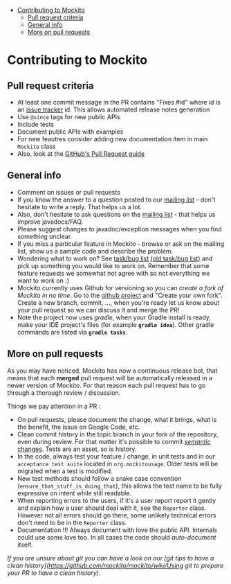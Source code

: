 - [Contributing to Mockito](#)
	- [Pull request criteria](#)
	- [General info](#)
	- [More on pull requests](#)

# Contributing to Mockito

## Pull request criteria

* At least one commit message in the PR contains "Fixes #id" where id is an [issue tracker](https://github.com/mockito/mockito/issues) id. This allows automated release notes generation
* Use `@since` tags for new public APIs
* Include tests
* Document public APIs with examples
* For new feautres consider adding new documentation item in main `Mockito` class
* Also, look at the [GitHub's Pull Request guide](https://github.com/blog/1943-how-to-write-the-perfect-pull-request)

## General info

* Comment on issues or pull requests
* If you know the answer to a question posted to our [mailing list](https://groups.google.com/forum/#!forum/mockito) - don't hesitate to write a reply. That helps us a lot.
* Also, don't hesitate to ask questions on the [mailing list](https://groups.google.com/forum/#!forum/mockito) - that helps us improve javadocs/FAQ.
* Please suggest changes to javadoc/exception messages when you find something unclear.
* If you miss a particular feature in Mockito - browse or ask on the mailing list, show us a sample code and describe the problem.
* Wondering what to work on? See [task/bug list](https://github.com/mockito/mockito/issues/) [(old task/bug list)](http://code.google.com/p/mockito/issues/list) and pick up something you would like to work on. Remember that some feature requests we somewhat not agree with so not everything we want to work on :)
* Mockito currently uses Github for versioning so you can *create a fork of Mockito in no time*. Go to the [github project](https://github.com/mockito/mockito) and "Create your own fork". Create a new branch, commit, ..., when you're ready let us know about your pull request so we can discuss it and merge the PR!
* Note the project now uses *gradle*, when your Gradle install is ready, make your IDE project's files (for example **`gradle idea`**). Other gradle commands are listed via **`gradle tasks`**.

## More on pull requests

As you may have noticed, Mockito has now a continuous release bot, that means that each **merged** pull request will be automatically released in a newer version of Mockito.
For that reason each pull request has to go through a thorough review / discussion.

Things we pay attention in a PR :

* On pull requests, please document the change, what it brings, what is the benefit, the issue on Google Code, etc.
* Clean commit history in the topic branch in your fork of the repository, even during review. For that matter it's possible to commit [_semantic_ changes](http://lemike-de.tumblr.com/post/79041908218/semantic-commits). Tests are an asset, so is history.
* In the code, always test your feature / change, in unit tests and in our `acceptance test suite` located in `org.mockitousage`. Older tests will be migrated when a test is modified.
* New test methods should follow a snake case convention (`ensure_that_stuff_is_doing_that`), this allows the test name to be fully expressive on intent while still readable.
* When reporting errors to the users, if it's a user report report it gently and explain how a user should deal with it, see the `Reporter` class. However not all errors should go there, some unlikely technical errors don't need to be in the `Reporter` class.
* Documentation !!! Always document with love the public API. Internals could use some love too. In all cases the code should _auto-document_ itself.



_If you are unsure about git you can have a look on our [git tips to have a clean history](https://github.com/mockito/mockito/wiki/Using git to prepare your PR to have a clean history)._

